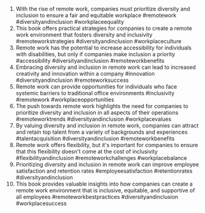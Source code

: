 1. With the rise of remote work, companies must prioritize diversity and inclusion to ensure a fair and equitable workplace #remotework #diversityandinclusion #workplaceequality
2. This book offers practical strategies for companies to create a remote work environment that fosters diversity and inclusivity #remoteworkstrategies #diversityandinclusion #workplaceculture
3. Remote work has the potential to increase accessibility for individuals with disabilities, but only if companies make inclusion a priority #accessibility #diversityandinclusion #remoteworkbenefits
4. Embracing diversity and inclusion in remote work can lead to increased creativity and innovation within a company #innovation #diversityandinclusion #remoteworksuccess
5. Remote work can provide opportunities for individuals who face systemic barriers to traditional office environments #inclusivity #remotework #workplaceopportunities
6. The push towards remote work highlights the need for companies to prioritize diversity and inclusion in all aspects of their operations #remoteworktrends #diversityandinclusion #workplacevalues
7. By valuing diversity and inclusion in remote work, companies can attract and retain top talent from a variety of backgrounds and experiences #talentacquisition #diversityandinclusion #remoteworkbenefits
8. Remote work offers flexibility, but it's important for companies to ensure that this flexibility doesn't come at the cost of inclusivity #flexibilityandinclusion #remoteworkchallenges #workplacebalance
9. Prioritizing diversity and inclusion in remote work can improve employee satisfaction and retention rates #employeesatisfaction #retentionrates #diversityandinclusion
10. This book provides valuable insights into how companies can create a remote work environment that is inclusive, equitable, and supportive of all employees #remoteworkbestpractices #diversityandinclusion #workplacesuccess
